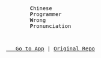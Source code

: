 <p align='center'>
<samp>
<b>C</b>hinese&nbsp;&nbsp;&nbsp;&nbsp;&nbsp;&nbsp;<br>
<b>P</b>rogrammer&nbsp;&nbsp;&nbsp;<br>
<b>W</b>rong&nbsp;&nbsp;&nbsp;&nbsp;&nbsp;&nbsp;&nbsp;&nbsp;<br>
<b>P</b>ronunciation<br>
</samp>
<p>

<br>

<p align='center'>
<samp>
  <a href='https://cpwp.netlify.app/'>&nbsp;&nbsp;&nbsp;Go to App</a>
|
  <a href='https://github.com/shimohq/chinese-programmer-wrong-pronunciation'>Original Repo</a>
</samp>
</p>
